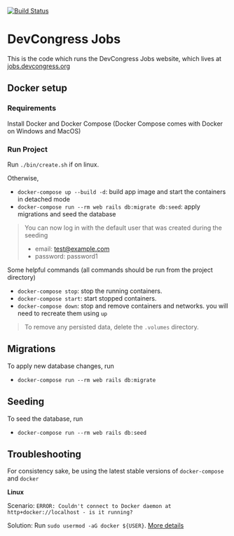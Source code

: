 [![Build Status](https://travis-ci.org/devcongress/jobs.svg?branch=master)](https://travis-ci.org/devcongress/jobs)

# DevCongress Jobs

This is the code which runs the DevCongress Jobs website, which lives at [jobs.devcongress.org](http://jobs.devcongress.org)

## Docker setup

### Requirements

Install Docker and Docker Compose (Docker Compose comes with Docker on Windows and MacOS)

### Run Project

Run `./bin/create.sh` if on linux.

Otherwise,
- `docker-compose up --build -d`: build app image and start the containers in detached mode
- `docker-compose run --rm web rails db:migrate db:seed`: apply migrations and seed the database

> You can now log in with the default user that was created during the seeding
> - email: test@example.com
> - password: password1

Some helpful commands (all commands should be run from the project directory)
- `docker-compose stop`: stop the running containers.
- `docker-compose start`: start stopped containers.
- `docker-compose down`: stop and remove containers and networks. you will need to recreate them using `up`

> To remove any persisted data, delete the `.volumes` directory.

## Migrations

To apply new database changes, run 
- `docker-compose run --rm web rails db:migrate`

## Seeding

To seed the database, run 
- `docker-compose run --rm web rails db:seed`

## Troubleshooting

For consistency sake, be using the latest stable versions of `docker-compose` and `docker`

**Linux**

Scenario: `ERROR: Couldn't connect to Docker daemon at http+docker://localhost - is it running?`

Solution: Run `sudo usermod -aG docker ${USER}`. [More details](https://medium.com/@ibrahimgunduz34/if-you-faced-an-issue-like-couldnt-connect-to-docker-daemon-at-http-docker-localunixsocket-is-27b35f17d09d)
